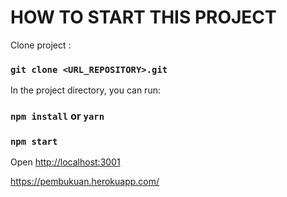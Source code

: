 # HOW TO START THIS PROJECT

Clone project :

### `git clone <URL_REPOSITORY>.git`

In the project directory, you can run:

### `npm install` or `yarn`

### `npm start`

Open [http://localhost:3001](http://localhost:3001)

https://pembukuan.herokuapp.com/
